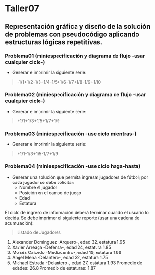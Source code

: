 # Taller07

## Representación gráfica y diseño de la solución de problemas con pseudocódigo aplicando estructuras lógicas repetitivas.

### Problema01 (miniespecificación y diagrama de flujo -usar cualquier ciclo-)
* Generar  e imprimir la siguiente serie:

>	-1/1+1/2-1/3+1/4-1/5+1/6-1/7+1/8-1/9+1/10

### Problema02 (miniespecificación y diagrama de flujo -usar cualquier ciclo-)
* Generar  e imprimir la siguiente serie:
> 	+1/1+1/3+1/5+1/7+1/9

### Problema03 (miniespecificación -use ciclo mientras-)
* Generar  e imprimir la siguiente serie:
> 	+1/1-1/3+1/5-1/7+1/9

### Problema04 (miniespecificación -use ciclo haga-hasta)
* Generar una solución que permita ingresar jugadores de fútbol; por cada jugador se debe solicitar:
	-	Nombre el jugador
	- 	Posición en el campo de juego
	- 	Edad
	- 	Estatura
	
El ciclo de ingreso de información deberá terminar cuando el usuario lo decida.
Se debe imprimer el siguiente reporte (usar una cadena de acumulación):

> Listado de Jugadores
1. Alexander Dominguez -Arquero-, edad 32, estatura 1.95
2. Xavier Arreaga -Defensa-, edad 24, estatura 1.85
3. Moisés Caicedo -Mediocentro-, edad 19, estatura 1.88
4. Ángel Mena -Delantero-, edad 32, estatura 1.75
5. Michael Estrada -Delantero-, edad 27, estatura 1.93
Promedio de edades:  26.8
Promedio de estaturas: 1.87

